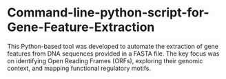 # Command-line-python-script-for-Gene-Feature-Extraction
This Python-based tool was developed to automate the extraction of gene features from DNA sequences provided in a FASTA file. The key focus was on identifying Open Reading Frames (ORFs), exploring their genomic context, and mapping functional regulatory motifs.
